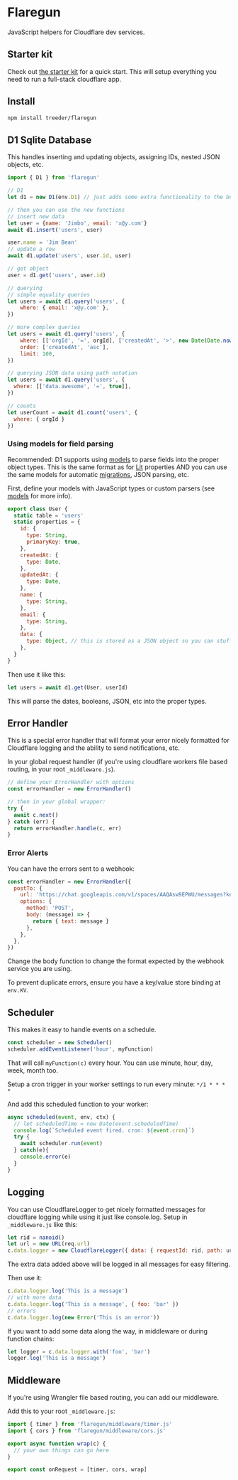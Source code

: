 # Flaregun

JavaScript helpers for Cloudflare dev services.

## Starter kit

Check out [the starter kit](https://github.com/treeder/flaregun-starter) for a quick start. This will setup everything you need to run a full-stack cloudflare app.

## Install

```sh
npm install treeder/flaregun
```

## D1 Sqlite Database

This handles inserting and updating objects, assigning IDs, nested JSON objects, etc.

```js
import { D1 } from 'flaregun'

// D1
let d1 = new D1(env.D1) // just adds some extra functionality to the built in d1 interface, you can still use it just as you normally would too.

// then you can use the new functions
// insert new data
let user = {name: 'Jimbo', email: 'x@y.com'}
await d1.insert('users', user)

user.name = 'Jim Bean'
// update a row
await d1.update('users', user.id, user)

// get object
user = d1.get('users', user.id)

// querying
// simple equality queries
let users = await d1.query('users', {
    where: { email: 'x@y.com' },
})

// more complex queries
let users = await d1.query('users', {
    where: [['orgId', '=', orgId], ['createdAt', '>', new Date(Date.now() - 48 * 60 * 60 * 1000)]],
    order: ['createdAt', 'asc'],
    limit: 100,
})

// querying JSON data using path notation
let users = await d1.query('users', {
  where: [['data.awesome', '=', true]],
})

// counts 
let userCount = await d1.count('users', {
  where: { orgId }
})
```

### Using models for field parsing

Recommended: D1 supports using [models](https://github.com/treeder/models) to parse fields into the proper object types. This is the same format as for [Lit](https://lit.dev) properties AND you can use the
same models for automatic [migrations](https://github.com/treeder/migrations), JSON parsing, etc. 

First, define your models with JavaScript types or custom parsers (see [models](https://github.com/treeder/models) for more info). 

```js
export class User {
  static table = 'users'
  static properties = {
    id: {
      type: String,
      primaryKey: true,
    },
    createdAt: {
      type: Date,
    },
    updatedAt: {
      type: Date,
    },
    name: {
      type: String,
    },
    email: {
      type: String,
    },
    data: {
      type: Object, // this is stored as a JSON object so you can stuff anything in here and still query on it.
    },
  }
}
```

Then use it like this:

```js
let users = await d1.get(User, userId)
```

This will parse the dates, booleans, JSON, etc into the proper types.

## Error Handler

This is a special error handler that will format your error nicely formatted for Cloudflare logging and
the ability to send notifications, etc.

In your global request handler (if you're using cloudflare workers file based routing, in your root `_middleware.js`).

```js
// define your ErrorHandler with options
const errorHandler = new ErrorHandler()

// then in your global wrapper:
try {
  await c.next()
} catch (err) {
  return errorHandler.handle(c, err)
}
```

### Error Alerts

You can have the errors sent to a webhook:

```js
const errorHandler = new ErrorHandler({
  postTo: {
    url: 'https://chat.googleapis.com/v1/spaces/AAQAsw9EPWU/messages?key=X&token=Y',
    options: {
      method: 'POST',
      body: (message) => {
        return { text: message }
      },
    },
  },
})
```

Change the body function to change the format expected by the webhook service you are using.

To prevent duplicate errors, ensure you have a key/value store binding at `env.KV`.

## Scheduler

This makes it easy to handle events on a schedule.

```js
const scheduler = new Scheduler()
scheduler.addEventListener('hour', myFunction)
```

That will call `myFunction(c)` every hour. You can use minute, hour, day, week, month too.

Setup a cron trigger in your worker settings to run every minute: `*/1 * * * *`

And add this scheduled function to your worker:

```js
async scheduled(event, env, ctx) {
  // let scheduledTime = new Date(event.scheduledTime)
  console.log(`Scheduled event fired. cron: ${event.cron}`)
  try {
    await scheduler.run(event)
  } catch(e){
    console.error(e)
  }
}
```

## Logging

You can use CloudflareLogger to get nicely formatted messages for cloudflare logging while
using it just like console.log. Setup in `_middleware.js` like this:

```js
let rid = nanoid()
let url = new URL(req.url)
c.data.logger = new CloudflareLogger({ data: { requestId: rid, path: url.pathname } })
```

The extra data added above will be logged in all messages for easy filtering.

Then use it:

```js
c.data.logger.log('This is a message')
// with more data
c.data.logger.log('This is a message', { foo: 'bar' })
// errors
c.data.logger.log(new Error('This is an error'))
```

If you want to add some data along the way, in middleware or during function chains:

```js
let logger = c.data.logger.with('foo', 'bar')
logger.log('This is a message')
```

## Middleware

If you're using Wrangler file based routing, you can add our middleware. 

Add this to your root `_middleware.js`:

```js
import { timer } from 'flaregun/middleware/timer.js'
import { cors } from 'flaregun/middleware/cors.js'

export async function wrap(c) {
  // your own things can go here
}

export const onRequest = [timer, cors, wrap]
```
